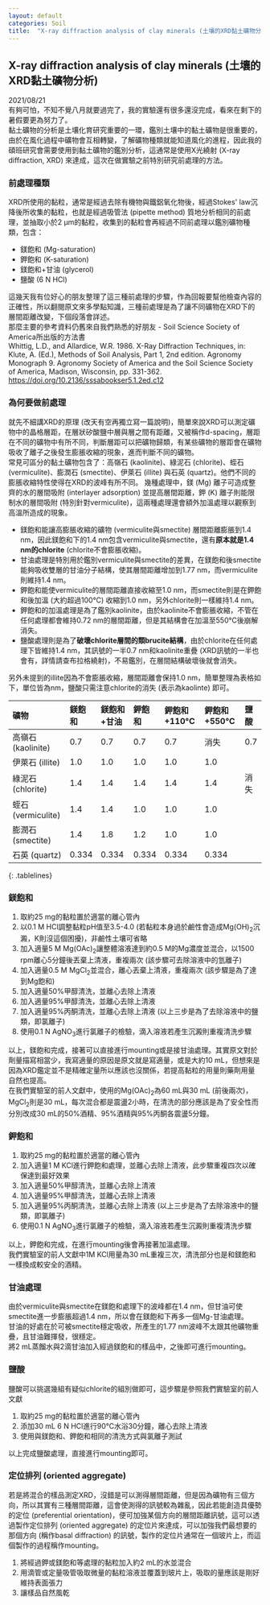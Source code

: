 ```yaml
---
layout: default
categories: Soil
title:  "X-ray diffraction analysis of clay minerals (土壤的XRD黏土礦物分析)"
---  
```

## X-ray diffraction analysis of clay minerals (土壤的XRD黏土礦物分析)  
2021/08/21  
有夠可怕，不知不覺八月就要過完了，我的實驗還有很多還沒完成，看來在剩下的暑假要更為努力了。  
黏土礦物的分析是土壤化育研究重要的一環，鑑別土壤中的黏土礦物是很重要的，由於在風化過程中礦物會互相轉變，了解礦物種類就能知道風化的進程，因此我的碩班研究會需要使用到黏土礦物的鑑別分析，這通常是使用X光繞射 (X-ray diffraction, XRD) 來達成，這次在做實驗之前特別研究前處理的方法。  
  
### 前處理種類   
XRD所使用的黏粒，通常是經過去除有機物與鐵鋁氧化物後，經過Stokes' law沉降後所收集的黏粒，也就是經過吸管法 (pipette method) 質地分析相同的前處理，並抽取小於2 &mu;m的黏粒，收集到的黏粒會再經過不同前處理以鑑別礦物種類，包含：  
- 鎂飽和 (Mg-saturation)
- 鉀飽和 (K-saturation)
- 鎂飽和+甘油 (glycerol)
- 鹽酸 (6 N HCl)
  
這幾天我有位好心的朋友整理了這三種前處理的步驟，作為回報要幫他檢查內容的正確性，所以翻閱原文來多學點知識，三種前處理是為了讓不同礦物在XRD下的層間距離改變，下個段落會詳述。  
那麼主要的參考資料仍舊來自我們熟悉的好朋友 - Soil Science Society of America所出版的方法書  
Whittig, L.D., and Allardice, W.R. 1986. X-Ray Diffraction Techniques, in: Klute, A. (Ed.), Methods of Soil Analysis, Part 1, 2nd edition. Agronomy Monograph 9. Agronomy Society of America and the Soil Science Society of America, Madison, Wisconsin, pp. 331-362. <a href="https://doi.org/10.2136/sssabookser5.1.2ed.c12" target="_blank">https://doi.org/10.2136/sssabookser5.1.2ed.c12</a>  
  
### 為何要做前處理  
就先不細講XRD的原理 (改天有空再獨立寫一篇說明)，簡單來說XRD可以測定礦物中的晶格層距，在層狀矽酸鹽中層與層之間有距離，又被稱作d-spacing，層距在不同的礦物中有所不同，判斷層距可以把礦物歸類，有某些礦物的層距會在礦物吸收了離子之後發生膨脹收縮的現象，進而判斷不同的礦物。   
常見可區分的黏土礦物包含了：高嶺石 (kaolinite)、綠泥石 (chlorite)、蛭石 (vermiculite)、膨潤石 (smectite)、伊萊石 (illite) 與石英 (quartz)。他們不同的膨脹收縮特性使得在XRD的波峰有所不同。
幾種處理中，鎂 (Mg) 離子可造成整齊的水的層間吸附 (interlayer adsorption) 並提高層間距離，鉀 (K) 離子則能限制水的層間吸附 (特別針對vermiculite)，這兩種處理還會額外加溫處理以觀察到高溫所造成的現象。   
- 鎂飽和能讓高膨脹收縮的礦物 (vermiculite與smectite) 層間距離膨脹到1.4 nm，因此鎂飽和下的1.4 nm包含vermiculite與smectite，還有**原本就是1.4 nm的chlorite** (chlorite不會膨脹收縮)。   
- 甘油處理是特別用於鑑別vermiculite與smectite的差異，在鎂飽和後smectite能夠吸收雙層的甘油分子結構，使其層間距離增加到1.77 nm，而vermiculite則維持1.4 nm。
- 鉀飽和能使vermiculite的層間距離直接收縮至1.0 nm，而smectite則是在鉀飽和後加溫 (大約超過100&deg;C) 收縮到1.0 nm，另外chlorite則一樣維持1.4 nm。
- 鉀飽和的加溫處理是為了鑑別kaolinite，由於kaolinite不會膨脹收縮，不管在任何處理都會維持0.72 nm的層間距離，但是其結構會在加溫至550&deg;C後崩解消失。
- 鹽酸處理則是為了**破壞chlorite層間的類brucite結構**，由於chlorite在任何處理下皆維持1.4 nm，其訊號的一半0.7 nm和kaolinite重疊 (XRD訊號的一半也會有，詳情請查布拉格繞射)，不易鑑別，在層間結構破壞後就會消失。  
  
另外未提到的illite因為不會膨脹收縮，層間距離會保持1.0 nm，簡單整理為表格如下，單位皆為nm，鹽酸只需注意chlorite的消失 (表示為kaolinte) 即可。   
  
| 礦物 | 鎂飽和 | 鎂飽和+甘油| 鉀飽和 | 鉀飽和+110&deg;C  | 鉀飽和+550&deg;C  |鹽酸 |   
| :--- | :---  | :---      | :---  | :---             | :---             |:--- |  
| 高嶺石 (kaolinite) | 0.7 | 0.7 | 0.7 | 0.7 | 消失 | 0.7 | 
| 伊萊石 (illite) | 1.0 | 1.0 | 1.0 | 1.0 | 1.0 | |     
| 綠泥石 (chlorite) | 1.4 | 1.4 | 1.4 | 1.4 | 1.4 | 消失 |    
| 蛭石 (vermiculite) | 1.4 | 1.4 | 1.0 | 1.0 | 1.0 |  |     
| 膨潤石 (smectite) | 1.4 | 1.8 | 1.2 | 1.0 | 1.0 | |     
| 石英 (quartz) | 0.334 | 0.334 | 0.334 | 0.334 | 0.334 | |   
{: .tablelines}  
  
### 鎂飽和  
1. 取約25 mg的黏粒置於適當的離心管內
2. 以0.1 M HCl調整黏粒pH值至3.5-4.0 (若黏粒本身過於鹼性會造成Mg(OH)<sub>2</sub>沉澱，K則沒這個困擾)，非鹼性土壤可省略
3. 加入適量5 M Mg(OAc)<sub>2</sub>讓整體溶液達到約0.5 M的Mg濃度並混合，以1500 rpm離心5分鐘後丟棄上清液，重複兩次 (該步驟可去除溶液中的氫離子)
4. 加入適量0.5 M MgCl<sub>2</sub>並混合，離心丟棄上清液，重複兩次 (該步驟是為了達到Mg飽和)
5. 加入適量50%甲醇清洗，並離心去除上清液
6. 加入適量95%甲醇清洗，並離心去除上清液
7. 加入適量95%丙酮清洗，並離心去除上清液 (以上三步是為了去除溶液中的鹽類，即氯離子)
8. 使用0.1 N AgNO<sub>3</sub>進行氯離子的檢驗，滴入溶液若產生沉澱則重複清洗步驟
  
以上，鎂飽和完成，接著可以直接進行mounting或是接甘油處理。其實原文對於劑量描寫相當少，我寫適量的原因是原文就是寫適量，或是大約10 mL，但想來是因為XRD鑑定並不是精確定量所以應該也沒關係，若提高黏粒的用量則藥劑用量自然也提高。  
在我們實驗室的前人文獻中，使用的Mg(OAc)<sub>2</sub>為60 mL與30 mL (前後兩次)，MgCl<sub>2</sub>則是30 mL，每次混合都是震盪2小時，在清洗的部分應該是為了安全性而分別改成30 mL的50%酒精、95%酒精與95%丙酮各震盪5分鐘。   
  
### 鉀飽和  
1. 取約25 mg的黏粒置於適當的離心管內
2. 加入適量1 M KCl進行鉀飽和處理，並離心去除上清液，此步驟重複四次以確保達到最好效果
3. 加入適量50%甲醇清洗，並離心去除上清液
4. 加入適量95%甲醇清洗，並離心去除上清液
5. 加入適量95%丙酮清洗，並離心去除上清液 (以上三步是為了去除溶液中的鹽類，即氯離子)
6. 使用0.1 N AgNO<sub>3</sub>進行氯離子的檢驗，滴入溶液若產生沉澱則重複清洗步驟
  
以上，鉀飽和完成，在進行mounting後會再接著加溫處理。  
我們實驗室的前人文獻中1M KCl用量為30 mL重複三次，清洗部分也是和鎂飽和一樣換成較安全的酒精。   
  
### 甘油處理  
由於vermiculite與smectite在鎂飽和處理下的波峰都在1.4 nm，但甘油可使smectite進一步膨脹超過1.4 nm，所以會在鎂飽和下再多一個Mg-甘油處理。  
甘油的好處在於可被smectite穩定吸收，所產生的1.77 nm波峰不太跟其他礦物重疊，且甘油難揮發，很穩定。  
將2 mL蒸餾水與2滴甘油加入經過鎂飽和的樣品中，之後即可進行mounting。   
  
### 鹽酸  
鹽酸可以挑選幾組有疑似chlorite的組別做即可，這步驟是參照我們實驗室的前人文獻  
1. 取約25 mg的黏粒置於適當的離心管內
2. 添加30 mL 6 N HCl進行90&deg;C水浴30分鐘，離心去除上清液
3. 使用與鎂飽和、鉀飽和相同的清洗方式與氯離子測試
  
以上完成鹽酸處理，直接進行mounting即可。   
  
### 定位排列 (oriented aggregate)  
若是將混合的樣品測定XRD，沒錯是可以測得層間距離，但是因為礦物有三個方向，所以其實有三種層間距離，這會使測得的訊號較為雜亂，因此若能創造具優勢的定位 (preferential orientation)，便可加強某個方向的層間距離訊號，這可以透過製作定位排列 (oriented aggregate) 的定位片來達成，可以加強我們最想要的那個方向 (稱作basal diffraction) 的訊號，製作的定位片通常在一個玻片上，而這個製作的過程稱作mounting。  
1. 將經過鉀或鎂飽和等處理的黏粒加入約2 mL的水並混合
2. 用滴管或定量吸管吸取微量的黏粒溶液並覆蓋到玻片上，吸取的量應該是剛好維持表面張力
3. 讓樣品自然風乾




